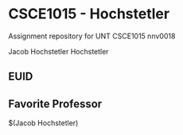 # CSCE1015 - Hochstetler
Assignment repository for UNT CSCE1015
nnv0018

Jacob Hochstetler
Hochstetler
## EUID

## Favorite Professor
$(Jacob Hochstetler)
